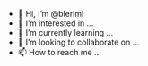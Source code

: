 - 👋 Hi, I’m @blerimi
- 👀 I’m interested in ...
- 🌱 I’m currently learning ...
- 💞️ I’m looking to collaborate on ...
- 📫 How to reach me ...

<!---
blerimi/blerimi is a ✨ special ✨ repository because its `README.md` (this file) appears on your GitHub profile.
You can click the Preview link to take a look at your changes.
--->
